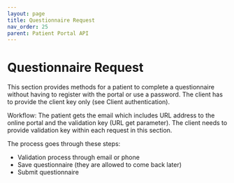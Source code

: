 ```yaml
---
layout: page
title: Questionnaire Request
nav_order: 25
parent: Patient Portal API
---
```


# Questionnaire Request


This section provides methods for a patient to complete a questionnaire without having to register with the portal or use a password. The client has to provide the client key only (see Client authentication).

Workflow: The patient gets the email which includes URL address to the online portal and the validation key (URL get parameter). The client needs to provide validation key within each request in this section.

The process goes through these steps:

- Validation process through email or phone
- Save questionnaire (they are allowed to come back later)
- Submit questionnaire







